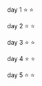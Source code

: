 day 1 :star: :star:

day 2 :star: :star:

day 3 :star: :star:

day 4 :star: :star:

day 5 :star: :star:

